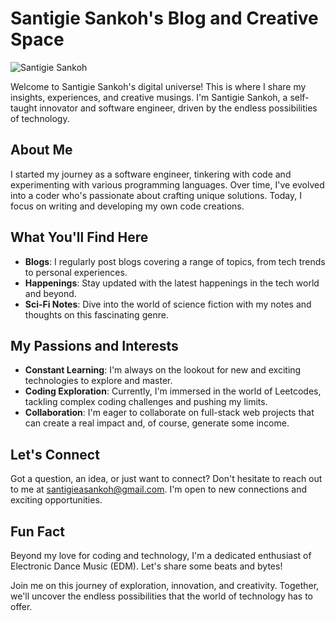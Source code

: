 # Santigie Sankoh's Blog and Creative Space

![Santigie Sankoh](https://media-exp1.licdn.com/dms/image/C4D22AQEhtpdxBoDEHw/feedshare-shrink_800/0/1660780936843?e=2147483647&v=beta&t=aeT6RlPwmLflGoU5g4_J8ZgcNiKnweKClMmSycj-l-Y)

Welcome to Santigie Sankoh's digital universe! This is where I share my insights, experiences, and creative musings. I'm Santigie Sankoh, a self-taught innovator and software engineer, driven by the endless possibilities of technology.

## About Me

I started my journey as a software engineer, tinkering with code and experimenting with various programming languages. Over time, I've evolved into a coder who's passionate about crafting unique solutions. Today, I focus on writing and developing my own code creations.

## What You'll Find Here

- **Blogs**: I regularly post blogs covering a range of topics, from tech trends to personal experiences.
- **Happenings**: Stay updated with the latest happenings in the tech world and beyond.
- **Sci-Fi Notes**: Dive into the world of science fiction with my notes and thoughts on this fascinating genre.

## My Passions and Interests

- **Constant Learning**: I'm always on the lookout for new and exciting technologies to explore and master.
- **Coding Exploration**: Currently, I'm immersed in the world of Leetcodes, tackling complex coding challenges and pushing my limits.
- **Collaboration**: I'm eager to collaborate on full-stack web projects that can create a real impact and, of course, generate some income.

## Let's Connect

Got a question, an idea, or just want to connect? Don't hesitate to reach out to me at [santigieasankoh@gmail.com](mailto:santigieasankoh@gmail.com). I'm open to new connections and exciting opportunities.

## Fun Fact

Beyond my love for coding and technology, I'm a dedicated enthusiast of Electronic Dance Music (EDM). Let's share some beats and bytes!

Join me on this journey of exploration, innovation, and creativity. Together, we'll uncover the endless possibilities that the world of technology has to offer.
